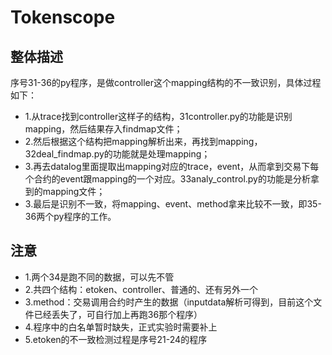 # Tokenscope
## 整体描述
序号31-36的py程序，是做controller这个mapping结构的不一致识别，具体过程如下：

- 1.从trace找到controller这样子的结构，31controller.py的功能是识别mapping，然后结果存入findmap文件；
- 2.然后根据这个结构把mapping解析出来，再找到mapping，32deal_findmap.py的功能就是处理mapping；
- 3.再去datalog里面提取出mapping对应的trace，event，从而拿到交易下每个合约的event跟mapping的一个对应。33analy_control.py的功能是分析拿到的mapping文件；
- 3.最后是识别不一致，将mapping、event、method拿来比较不一致，即35-36两个py程序的工作。
## 注意
- 1.两个34是跑不同的数据，可以先不管
- 2.共四个结构：etoken、controller、普通的、还有另外一个 
- 3.method：交易调用合约时产生的数据（inputdata解析可得到，目前这个文件已经丢失了，可自行加上再跑36那个程序）
- 4.程序中的白名单暂时缺失，正式实验时需要补上
- 5.etoken的不一致检测过程是序号21-24的程序
